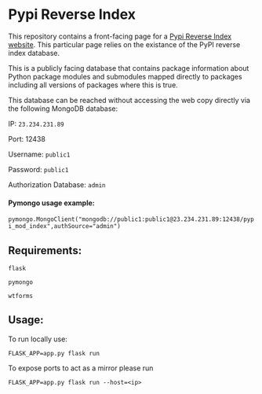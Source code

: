 # Pypi Reverse Index

This repository contains a front-facing page for a [Pypi Reverse Index website](http://www.pypi-rev-idx.site/). This particular page relies on the existance of the PyPI reverse index database.

This is a publicly facing database that contains package information about Python package modules and submodules mapped directly to packages including all versions of packages where this is true.

This database can be reached without accessing the web copy directly via the following MongoDB database:

IP: `23.234.231.89`

Port: 12438

Username: `public1`

Password: `public1`

Authorization Database: `admin`

#### Pymongo usage example:

`pymongo.MongoClient("mongodb://public1:public1@23.234.231.89:12438/pypi_mod_index",authSource="admin")`

## Requirements:

`flask`

`pymongo`

`wtforms`

## Usage:
To run locally use:

`FLASK_APP=app.py flask run`

To expose ports to act as a mirror please run

`FLASK_APP=app.py flask run --host=<ip>`
